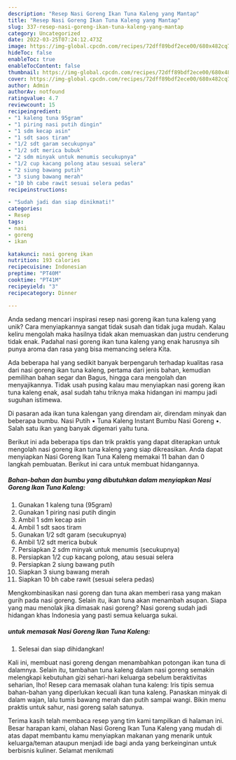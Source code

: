 ```yaml
---
description: "Resep Nasi Goreng Ikan Tuna Kaleng yang Mantap"
title: "Resep Nasi Goreng Ikan Tuna Kaleng yang Mantap"
slug: 337-resep-nasi-goreng-ikan-tuna-kaleng-yang-mantap
category: Uncategorized
date: 2022-03-25T07:24:12.473Z
image: https://img-global.cpcdn.com/recipes/72dff89bdf2ece00/680x482cq70/nasi-goreng-ikan-tuna-kaleng-foto-resep-utama.jpg
hideToc: false
enableToc: true
enableTocContent: false
thumbnail: https://img-global.cpcdn.com/recipes/72dff89bdf2ece00/680x482cq70/nasi-goreng-ikan-tuna-kaleng-foto-resep-utama.jpg
cover: https://img-global.cpcdn.com/recipes/72dff89bdf2ece00/680x482cq70/nasi-goreng-ikan-tuna-kaleng-foto-resep-utama.jpg
author: Admin
authorAv: notfound
ratingvalue: 4.7
reviewcount: 15
recipeingredient:
- "1 kaleng tuna 95gram"
- "1 piring nasi putih dingin"
- "1 sdm kecap asin"
- "1 sdt saos tiram"
- "1/2 sdt garam secukupnya"
- "1/2 sdt merica bubuk"
- "2 sdm minyak untuk menumis secukupnya"
- "1/2 cup kacang polong atau sesuai selera"
- "2 siung bawang putih"
- "3 siung bawang merah"
- "10 bh cabe rawit sesuai selera pedas"
recipeinstructions:

- "Sudah jadi dan siap dinikmati!"
categories:
- Resep
tags:
- nasi
- goreng
- ikan

katakunci: nasi goreng ikan 
nutrition: 193 calories
recipecuisine: Indonesian
preptime: "PT40M"
cooktime: "PT41M"
recipeyield: "3"
recipecategory: Dinner

---
```





Anda sedang mencari inspirasi resep nasi goreng ikan tuna kaleng yang unik? Cara menyiapkannya sangat tidak susah dan tidak juga mudah. Kalau keliru mengolah maka hasilnya tidak akan memuaskan dan justru cenderung tidak enak. Padahal nasi goreng ikan tuna kaleng yang enak harusnya sih punya aroma dan rasa yang bisa memancing selera Kita.





Ada beberapa hal yang sedikit banyak berpengaruh terhadap kualitas rasa dari nasi goreng ikan tuna kaleng, pertama dari jenis bahan, kemudian pemilihan bahan segar dan Bagus, hingga cara mengolah dan menyajikannya. Tidak usah pusing kalau mau menyiapkan nasi goreng ikan tuna kaleng enak,      asal sudah tahu triknya maka hidangan ini mampu jadi suguhan istimewa.














Di pasaran ada ikan tuna kalengan yang direndam air, direndam minyak dan beberapa bumbu. Nasi Putih • Tuna Kaleng Instant Bumbu Nasi Goreng •. Salah satu ikan yang banyak digemari yaitu tuna.






Berikut ini ada beberapa tips dan trik praktis yang dapat diterapkan untuk mengolah nasi goreng ikan tuna kaleng yang siap dikreasikan. Anda dapat menyiapkan Nasi Goreng Ikan Tuna Kaleng memakai 11 bahan dan 0 langkah pembuatan. Berikut ini cara untuk membuat hidangannya.

<!--inarticleads1-->

##### Bahan-bahan dan bumbu yang dibutuhkan dalam menyiapkan Nasi Goreng Ikan Tuna Kaleng:

1. Gunakan 1 kaleng tuna (95gram)
1. Gunakan 1 piring nasi putih dingin
1. Ambil 1 sdm kecap asin
1. Ambil 1 sdt saos tiram
1. Gunakan 1/2 sdt garam (secukupnya)
1. Ambil 1/2 sdt merica bubuk
1. Persiapkan 2 sdm minyak untuk menumis (secukupnya)
1. Persiapkan 1/2 cup kacang polong, atau sesuai selera
1. Persiapkan 2 siung bawang putih
1. Siapkan 3 siung bawang merah
1. Siapkan 10 bh cabe rawit (sesuai selera pedas)


Mengkombinasikan nasi goreng dan tuna akan memberi rasa yang makan gurih pada nasi goreng. Selain itu, ikan tuna akan menambah asupan. Siapa yang mau menolak jika dimasak nasi goreng? Nasi goreng sudah jadi hidangan khas Indonesia yang pasti semua keluarga sukai. 

<!--inarticleads2-->

#####  untuk memasak Nasi Goreng Ikan Tuna Kaleng:


1. Selesai dan siap dihidangkan!

Kali ini, membuat nasi goreng dengan menambahkan potongan ikan tuna di dalamnya. Selain itu, tambahan tuna kaleng dalam nasi goreng semakin melengkapi kebutuhan gizi sehari-hari keluarga sebelum beraktivitas seharian, lho! Resep cara memasak olahan tuna kaleng: Iris tipis semua bahan-bahan yang diperlukan kecuali ikan tuna kaleng. Panaskan minyak di dalam wajan, lalu tumis bawang merah dan putih sampai wangi. Bikin menu praktis untuk sahur, nasi goreng salah satunya. 

Terima kasih telah membaca resep yang tim kami tampilkan di halaman ini. Besar harapan kami, olahan Nasi Goreng Ikan Tuna Kaleng yang mudah di atas dapat membantu kamu menyiapkan makanan yang menarik untuk keluarga/teman ataupun menjadi ide bagi anda yang berkeinginan untuk berbisnis kuliner. Selamat menikmati

